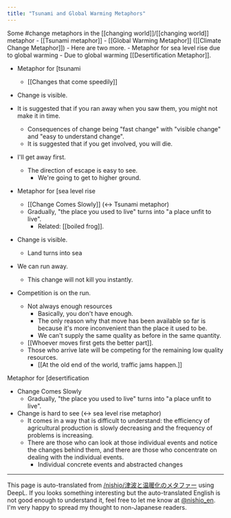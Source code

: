 ```yaml
---
title: "Tsunami and Global Warming Metaphors"
---
```


Some #change metaphors in the [[changing world]]/[[changing world]] metaphor
    - [[Tsunami metaphor]]
    - [[Global Warming Metaphor]] ([[Climate Change Metaphor]])
    - Here are two more.
        - Metaphor for sea level rise due to global warming
        - Due to global warming [[Desertification Metaphor]].

- Metaphor for [tsunami
    - [[Changes that come speedily]]
- Change is visible.
- It is suggested that if you ran away when you saw them, you might not make it in time.
    - Consequences of change being "fast change" with "visible change" and "easy to understand change".
    - It is suggested that if you get involved, you will die.
- I'll get away first.
    - The direction of escape is easy to see.
        - We're going to get to higher ground.

- Metaphor for [sea level rise
    - [[Change Comes Slowly]] (↔ Tsunami metaphor)
    - Gradually, "the place you used to live" turns into "a place unfit to live".
        - Related: [[boiled frog]].
- Change is visible.
    - Land turns into sea
- We can run away.
    - This change will not kill you instantly.
- Competition is on the run.
    - Not always enough resources
        - Basically, you don't have enough.
        - The only reason why that move has been available so far is because it's more inconvenient than the place it used to be.
        - We can't supply the same quality as before in the same quantity.
    - [[Whoever moves first gets the better part]].
    - Those who arrive late will be competing for the remaining low quality resources.
        - [[At the old end of the world, traffic jams happen.]]

Metaphor for [desertification
- Change Comes Slowly
    - Gradually, "the place you used to live" turns into "a place unfit to live".
- Change is hard to see (↔ sea level rise metaphor)
    - It comes in a way that is difficult to understand: the efficiency of agricultural production is slowly decreasing and the frequency of problems is increasing.
    - There are those who can look at those individual events and notice the changes behind them, and there are those who concentrate on dealing with the individual events.
        - Individual concrete events and abstracted changes


---
This page is auto-translated from [/nishio/津波と温暖化のメタファー](https://scrapbox.io/nishio/津波と温暖化のメタファー) using DeepL. If you looks something interesting but the auto-translated English is not good enough to understand it, feel free to let me know at [@nishio_en](https://twitter.com/nishio_en). I'm very happy to spread my thought to non-Japanese readers.